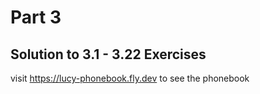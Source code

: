 # Part 3
## Solution to 3.1 - 3.22 Exercises
visit https://lucy-phonebook.fly.dev to see the phonebook

